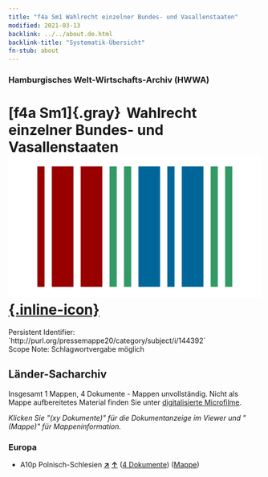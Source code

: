 ```yaml
---
title: "f4a Sm1 Wahlrecht einzelner Bundes- und Vasallenstaaten"
modified: 2021-03-13
backlink: ../../about.de.html
backlink-title: "Systematik-Übersicht"
fn-stub: about
---
```


### Hamburgisches Welt-Wirtschafts-Archiv (HWWA)

# [f4a Sm1]{.gray}&#8201; Wahlrecht einzelner Bundes- und Vasallenstaaten &#160; [![Wikidata](/images/Wikidata-logo.svg "Wikidata"){.inline-icon}](http://www.wikidata.org/entity/Q104713023)

<div class="hint">Persistent Identifier: `http://purl.org/pressemappe20/category/subject/i/144392`</div>

<div class="hint">
Scope Note: Schlagwortvergabe möglich
</div>





## Länder-Sacharchiv




Insgesamt 1 Mappen, 4 Dokumente - Mappen unvollständig.
Nicht als Mappe aufbereitetes Material finden Sie unter [digitalisierte Microfilme](/film/h1_sh.de.html).

_Klicken Sie "(xy Dokumente)" für die Dokumentanzeige im Viewer und "(Mappe)" für Mappeninformation._




### Europa

- A10p Polnisch-Schlesien [**&nearr;**](../../../geo/i/140951/about.de.html "Polnisch-Schlesien (alle Mappen)") [**&uarr;**](../../../geo/about.de.html#A10p "Ländersystematik") (<a href="https://pm20.zbw.eu/iiifview/folder/sh/140951,144392" title="über: Polnisch-Schlesien : Wahlrecht einzelner Bundes- und Vasallenstaaten" target="_blank">4 Dokumente</a>) ([Mappe](../../../../folder/sh/1409xx/140951/1443xx/144392/about.de.html))








